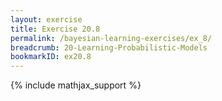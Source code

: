 ```yaml
---
layout: exercise
title: Exercise 20.8
permalink: /bayesian-learning-exercises/ex_8/
breadcrumb: 20-Learning-Probabilistic-Models
bookmarkID: ex20.8
---
```


{% include mathjax_support %}
